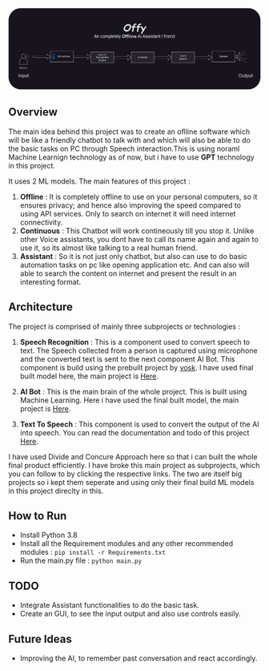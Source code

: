 ![ReadmeDiagrams.png](Assets/ReadmeDiagrams.png)

## Overview

The main idea behind this project was to create an oflline software which will be like a friendly chatbot to talk with and which will also be able to do the basic tasks on PC through Speech interaction.This is using noraml Machine Learnign technology as of now, but i have to use **GPT** technology in this project.

It uses 2 ML models.
The main features of this  project : 
1. **Offline** : It is completely offline to use on your personal computers, so it ensures privacy; and hence also improving the speed compared to using API services. Only to search on internet it will need internet connectivity.
2. **Continuous** : This Chatbot will work contineously till you stop it. Unlike other Voice assistants, you dont have to call its name again and again to use it, so its almost like talking to a real human friend.
3. **Assistant** : So it is not just only chatbot, but also can use to do basic automation tasks on pc like opening application etc. And can also will able to search the content on internet and present the result in an interesting format.



## Architecture
The project is comprised of mainly three subprojects or technologies :

1. **Speech Recognition** : This is a component used to convert speech to text. The Speech collected from a person is captured using microphone and the converted text is sent to the next component AI Bot. This component is build using the prebuilt project by [vosk](https://github.com/alphacep/vosk-api). I have used final built model here, the main project is [Here](https://github.com/tu2-atmanand/Speech_Recognition).

2. **AI Bot** : This is the main brain of the whole project. This is built using Machine Learning. Here i have used the  final built model, the main project is [Here](https://github.com/tu2-atmanand/Offy-Brain).

3. **Text To Speech** : This component is used to convert the output of the AI into speech. You can read the documentation and todo of this project [Here](https://github.com/tu2-atmanand/Text_To_Speech).


I have used Divide and Concure Approach here so that i can built the whole final product efficiently. I have  broke this main project as subprojects, which you can follow to by clicking the respective links. The two are itself big projects so i kept them seperate and using only their final build ML models in this project direclty in this.



## How to Run
- Install Python 3.8
- Install all the Requirement modules and any other recommended modules : ``` pip install -r Requirements.txt ```
- Run the main.py file : ``` python main.py ```


## TODO
- Integrate Assistant functionalities to do the basic task.
- Create an GUI, to see the input output and also use controls easily.






## Future Ideas

- Improving the AI, to remember past conversation and react accordingly.
